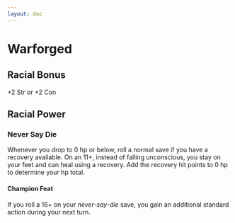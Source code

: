 ```yaml
---
layout: doc
---
```

# Warforged

## Racial Bonus

+2 Str or +2 Con

## Racial Power

### Never Say Die

Whenever you drop to 0 hp or below, roll a normal save if you have a recovery available. On an 11+, instead of falling unconscious, you stay on your feet and can heal using a recovery. Add the recovery hit points to 0 hp to determine your hp total.

#### Champion Feat

If you roll a 16+ on your _never-say-die_ save, you gain an additional standard action during your next turn.
